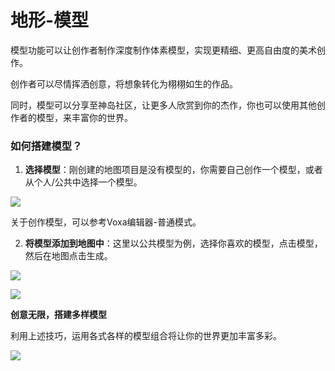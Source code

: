 # 地形-模型

模型功能可以让创作者制作深度制作体素模型，实现更精细、更高自由度的美术创作。

创作者可以尽情挥洒创意，将想象转化为栩栩如生的作品。

同时，模型可以分享至神岛社区，让更多人欣赏到你的杰作，你也可以使用其他创作者的模型，来丰富你的世界。

### 如何搭建模型？
1. **选择模型**：刚创建的地图项目是没有模型的，你需要自己创作一个模型，或者从个人/公共中选择一个模型。

![](/QQ20240915-140939.png)

关于创作模型，可以参考Voxa编辑器-普通模式。

2. **将模型添加到地图中**：这里以公共模型为例，选择你喜欢的模型，点击模型，然后在地图点击生成。

![](/QQ20240915-141243.png)

![](/QQ20240915-141410.png)

**创意无限，搭建多样模型**

利用上述技巧，运用各式各样的模型组合将让你的世界更加丰富多彩。

![](/QQ20240915-141537.png)